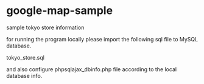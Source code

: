 # google-map-sample
sample tokyo store information

for running the program locally please import the following sql file to MySQL database.

tokyo_store.sql

and also configure 
phpsqlajax_dbinfo.php 
file according to the local database info.
